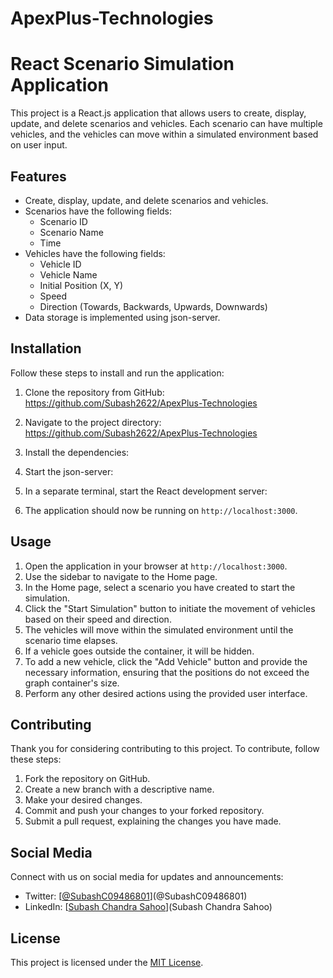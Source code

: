 # ApexPlus-Technologies
# React Scenario Simulation Application

This project is a React.js application that allows users to create, display, update, and delete scenarios and vehicles. Each scenario can have multiple vehicles, and the vehicles can move within a simulated environment based on user input.

## Features

- Create, display, update, and delete scenarios and vehicles.
- Scenarios have the following fields:
  - Scenario ID
  - Scenario Name
  - Time
- Vehicles have the following fields:
  - Vehicle ID
  - Vehicle Name
  - Initial Position (X, Y)
  - Speed
  - Direction (Towards, Backwards, Upwards, Downwards)
- Data storage is implemented using json-server.

## Installation

Follow these steps to install and run the application:

1. Clone the repository from GitHub: https://github.com/Subash2622/ApexPlus-Technologies


2. Navigate to the project directory: https://github.com/Subash2622/ApexPlus-Technologies


3. Install the dependencies:


4. Start the json-server:


5. In a separate terminal, start the React development server:


6. The application should now be running on `http://localhost:3000`.

## Usage

1. Open the application in your browser at `http://localhost:3000`.
2. Use the sidebar to navigate to the Home page.
3. In the Home page, select a scenario you have created to start the simulation.
4. Click the "Start Simulation" button to initiate the movement of vehicles based on their speed and direction.
5. The vehicles will move within the simulated environment until the scenario time elapses.
6. If a vehicle goes outside the container, it will be hidden.
7. To add a new vehicle, click the "Add Vehicle" button and provide the necessary information, ensuring that the positions do not exceed the graph container's size.
8. Perform any other desired actions using the provided user interface.

## Contributing

Thank you for considering contributing to this project. To contribute, follow these steps:

1. Fork the repository on GitHub.
2. Create a new branch with a descriptive name.
3. Make your desired changes.
4. Commit and push your changes to your forked repository.
5. Submit a pull request, explaining the changes you have made.

## Social Media

Connect with us on social media for updates and announcements:

- Twitter: [[@SubashC09486801](https://twitter.com/SubashC09486801)](@SubashC09486801)
- LinkedIn: [[Subash Chandra Sahoo](https://www.linkedin.com/in/subash-sahoo/)](Subash Chandra Sahoo)

## License

This project is licensed under the [MIT License](LICENSE).
